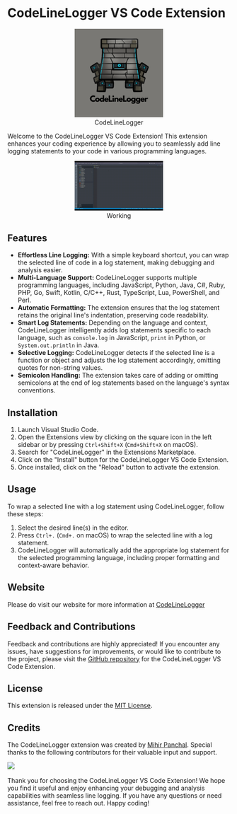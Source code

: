 # CodeLineLogger VS Code Extension

<p align="center">
  <img src="assets/logo-dark.png" alt="CodeLineLogger Icon" width="200">
  <br>
  CodeLineLogger
</p>

Welcome to the CodeLineLogger VS Code Extension! This extension enhances your coding experience by allowing you to seamlessly add line logging statements to your code in various programming languages.

<p align="center">
  <img src="assets/CodeLineLogger.gif" alt="CodeLineLogger Icon" width="200">
  <br>
  Working
</p>

## Features

- **Effortless Line Logging:** With a simple keyboard shortcut, you can wrap the selected line of code in a log statement, making debugging and analysis easier.
- **Multi-Language Support:** CodeLineLogger supports multiple programming languages, including JavaScript, Python, Java, C#, Ruby, PHP, Go, Swift, Kotlin, C/C++, Rust, TypeScript, Lua, PowerShell, and Perl.
- **Automatic Formatting:** The extension ensures that the log statement retains the original line's indentation, preserving code readability.
- **Smart Log Statements:** Depending on the language and context, CodeLineLogger intelligently adds log statements specific to each language, such as `console.log` in JavaScript, `print` in Python, or `System.out.println` in Java.
- **Selective Logging:** CodeLineLogger detects if the selected line is a function or object and adjusts the log statement accordingly, omitting quotes for non-string values.
- **Semicolon Handling:** The extension takes care of adding or omitting semicolons at the end of log statements based on the language's syntax conventions.

## Installation

1. Launch Visual Studio Code.
2. Open the Extensions view by clicking on the square icon in the left sidebar or by pressing `Ctrl+Shift+X` (`Cmd+Shift+X` on macOS).
3. Search for "CodeLineLogger" in the Extensions Marketplace.
4. Click on the "Install" button for the CodeLineLogger VS Code Extension.
5. Once installed, click on the "Reload" button to activate the extension.

## Usage

To wrap a selected line with a log statement using CodeLineLogger, follow these steps:

1. Select the desired line(s) in the editor.
2. Press `Ctrl+.` (`Cmd+.` on macOS) to wrap the selected line with a log statement.
3. CodeLineLogger will automatically add the appropriate log statement for the selected programming language, including proper formatting and context-aware behavior.

## Website 
Please do visit our website for more information at [CodeLineLogger](https://codelinelogger.netlify.app/)

## Feedback and Contributions

Feedback and contributions are highly appreciated! If you encounter any issues, have suggestions for improvements, or would like to contribute to the project, please visit the [GitHub repository](https://github.com/MihirRajeshPanchal/codelinelogger) for the CodeLineLogger VS Code Extension.

## License

This extension is released under the [MIT License](LICENSE).

## Credits

The CodeLineLogger extension was created by [Mihir Panchal](https://github.com/MihirRajeshPanchal). Special thanks to the following contributors for their valuable input and support.

<p align="start">
<a  href="https://github.com/MihirRajeshPanchal/codelinelogger/graphs/contributors">
  <img src="https://contrib.rocks/image?repo=MihirRajeshPanchal/codelinelogger"/>
</a>
</p>

Thank you for choosing the CodeLineLogger VS Code Extension! We hope you find it useful and enjoy enhancing your debugging and analysis capabilities with seamless line logging. If you have any questions or need assistance, feel free to reach out. Happy coding!
